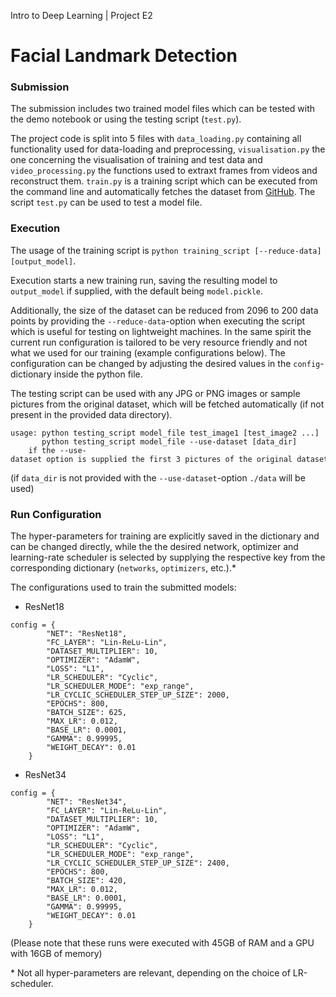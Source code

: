 Intro to Deep Learning | Project E2

# Facial Landmark Detection

### Submission

The submission includes two trained model files which can be tested with the demo notebook or using the testing script (`test.py`).

The project code is split into 5 files with `data_loading.py` containing all functionality used for data-loading and preprocessing, `visualisation.py` the one concerning the visualisation of training and test data and `video_processing.py` the functions used to extraxt frames from videos and reconstruct them. `train.py` is a training script which can be executed from the command line and automatically fetches the dataset from [GitHub](https://github.com/ko-redtruck/facial-landmark-detection/raw/main/facial-keypoints-detection.zip). The script `test.py` can be used to test a model file.

### Execution

The usage of the training script is `python training_script [--reduce-data] [output_model]`.

Execution starts a new training run, saving the resulting model to `output_model` if supplied, with the default being `model.pickle`.

Additionally, the size of the dataset can be reduced from 2096 to 200 data points by providing the `--reduce-data`-option when executing the script which is useful for testing on lightweight machines.
In the same spirit the current run configuration is tailored to be very resource friendly and not what we used for our training (example configurations below). The configuration can be changed by adjusting the desired values in the `config`-dictionary inside the python file.

The testing script can be used with any JPG or PNG images or sample pictures from the original dataset, which will be fetched automatically (if not present in the provided data directory).
```
usage: python testing_script model_file test_image1 [test_image2 ...] 
       python testing_script model_file --use-dataset [data_dir] 
    if the --use-dataset option is supplied the first 3 pictures of the original dataset will be used and the predictions plotted against the actual labels
```
(if `data_dir` is not provided with the `--use-dataset`-option `./data` will be used)


### Run Configuration

The hyper-parameters for training are explicitly saved in the dictionary and can be changed directly, while the the desired network, optimizer and learning-rate scheduler is selected by supplying the respective key from the corresponding dictionary (`networks`, `optimizers`, etc.).*

The configurations used to train the submitted models:
- ResNet18
```
config = {
        "NET": "ResNet18",
        "FC_LAYER": "Lin-ReLu-Lin",
        "DATASET_MULTIPLIER": 10,
        "OPTIMIZER": "AdamW",
        "LOSS": "L1",
        "LR_SCHEDULER": "Cyclic",
        "LR_SCHEDULER_MODE": "exp_range",
        "LR_CYCLIC_SCHEDULER_STEP_UP_SIZE": 2000,
        "EPOCHS": 800,
        "BATCH_SIZE": 625,
        "MAX_LR": 0.012,
        "BASE_LR": 0.0001,
        "GAMMA": 0.99995,
        "WEIGHT_DECAY": 0.01
    }
```
- ResNet34
```
config = {
        "NET": "ResNet34",
        "FC_LAYER": "Lin-ReLu-Lin",
        "DATASET_MULTIPLIER": 10,
        "OPTIMIZER": "AdamW",
        "LOSS": "L1",
        "LR_SCHEDULER": "Cyclic",
        "LR_SCHEDULER_MODE": "exp_range",
        "LR_CYCLIC_SCHEDULER_STEP_UP_SIZE": 2400,
        "EPOCHS": 800,
        "BATCH_SIZE": 420,
        "MAX_LR": 0.012,
        "BASE_LR": 0.0001,
        "GAMMA": 0.99995,
        "WEIGHT_DECAY": 0.01
    }
```

(Please note that these runs were executed with 45GB of RAM and a GPU with 16GB of memory)

\* Not all hyper-parameters are relevant, depending on the choice of LR-scheduler.
